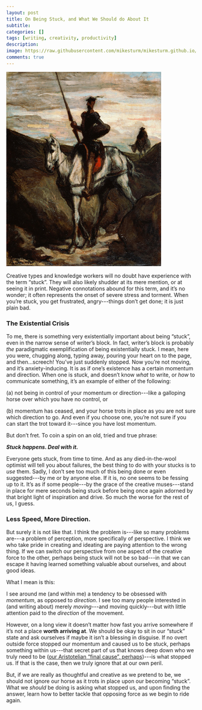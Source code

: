 ```yaml
---
layout: post
title: On Being Stuck, and What We Should do About It
subtitle:
categories: []
tags: [writing, creativity, productivity]
description:
image: https://raw.githubusercontent.com/mikesturm/mikesturm.github.io/master/assets/Quixote.jpg
comments: true
---
```

![](/graphics/Quixote.jpg)

Creative types and knowledge workers will no doubt have experience with the term “stuck”. They will also likely shudder at its mere mention, or at seeing it in print. Negative connotations abound for this term, and it’s no wonder; it often represents the onset of severe stress and torment. When you’re stuck, you get frustrated, angry---things don’t get done; it is just plain bad.
<!--more-->

### The Existential Crisis

To me, there is something very existentially important about being “stuck”, even in the narrow sense of writer’s block. In fact, writer’s block is probably _the_ paradigmatic exemplification of being existentially stuck. I mean, here you were, chugging along, typing away, pouring your heart on to the page, and then…screech! You’ve just suddenly stopped. Now you’re not moving, and it’s anxiety-inducing. It is as if one’s existence has a certain momentum and direction. When one is stuck, and doesn’t know *what* to write, or *how* to communicate something, it’s an example of either of the following:

(a) not being in control of your momentum or direction---like a galloping horse over which you have no control, or

(b) momentum has ceased, and your horse trots in place as you are not sure which direction to go. And even if you choose one, you’re not sure if you can start the trot toward it---since you have lost momentum.

But don’t fret. To coin a spin on an old, tried and true phrase:


***Stuck happens. Deal with it.***

Everyone gets stuck, from time to time. And as any died-in-the-wool optimist will tell you about failures, the best thing to do with your stucks is to _use_ them. Sadly, I don’t see too much of this being done or even suggested---by me or by anyone else. If it is, no one seems to be fessing up to it. It’s as if some people---by the grace of the creative muses---stand in place for mere seconds being stuck before being once again adorned by that bright light of inspiration and drive. So much the worse for the rest of us, I guess.

### Less Speed, More Direction.

But surely it is not like that. I think the problem is---like so many problems are---a problem of perception, more specifically of perspective. I think we who take pride in creating and ideating are paying attention to the wrong thing. If we can switch our perspective from one aspect of the creative force to the other, perhaps being stuck will not be so bad---in that we can escape it having learned something valuable about ourselves, and about good ideas.

What I mean is this:

I see around me (and within me) a tendency to be obsessed with *momentum*, as opposed to *direction*. I see too many people interested in (and writing about) merely *moving*---and moving quickly---but with little attention paid to the *direction* of the movement.

However, on a long view it doesn’t matter how fast you arrive somewhere if it’s not a place **worth arriving at**. We should be okay to sit in our “stuck” state and ask ourselves if maybe it isn’t a blessing in disguise. If no overt outside force stopped our momentum and caused us to be stuck, perhaps something within us---that secret part of us that knows deep down who we truly need to be ([our Aristotelian “final cause”, perhaps](http://wiki.43folders.com/index.php/Happiness))---is what stopped us. If that is the case, then we truly ignore that at our own peril.


But, if we are really as thoughtful and creative as we pretend to be, we should not ignore our horse as it trots in place upon our becoming “stuck”. What we *should* be doing is asking what stopped us, and upon finding the answer, learn how to better tackle that opposing force as we begin to ride again.
